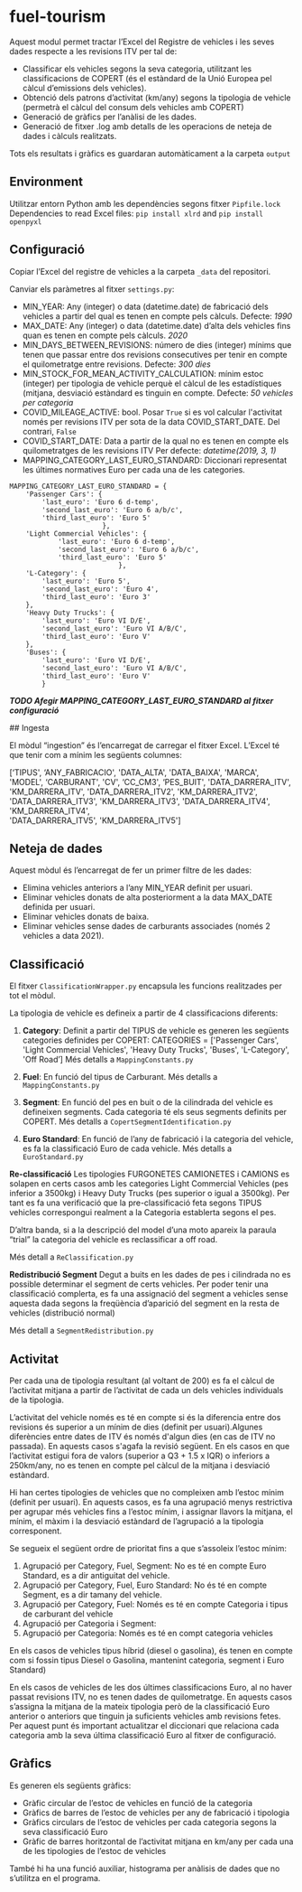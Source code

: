 # fuel-tourism
Aquest modul permet tractar l’Excel del Registre de vehicles i les seves dades respecte a les revisions ITV per tal de:
* Classificar els vehicles segons la seva categoria, utilitzant les classificacions de COPERT (és el estàndard de la Unió Europea pel càlcul d’emissions dels vehicles).
* Obtenció dels patrons d’activitat (km/any) segons la tipologia de vehicle (permetrà el càlcul del consum dels vehicles amb COPERT)
* Generació de gràfics per l’anàlisi de les dades.
* Generació de fitxer .log amb detalls de les operacions de neteja de dades i càlculs realitzats.

Tots els resultats i gràfics es guardaran automàticament a la carpeta `output`

## Environment
Utilitzar entorn Python amb les dependències segons fitxer ``Pipfile.lock``
Dependencies to read Excel files: ``pip install xlrd`` and ``pip install openpyxl``


## Configuració
Copiar l’Excel del registre de vehicles a la carpeta ``_data`` del repositori.

Canviar els paràmetres al fitxer ``settings.py``:

* MIN_YEAR: Any (integer) o data (datetime.date) de fabricació dels vehicles a partir del qual es tenen en compte pels càlculs. Defecte: *1990*
* MAX_DATE: Any (integer) o data (datetime.date) d’alta dels vehicles fins quan es tenen en compte pels càlculs. *2020*
* MIN_DAYS_BETWEEN_REVISIONS: número de dies (integer) mínims que tenen que passar entre dos revisions consecutives per tenir en compte el quilometratge entre revisions. Defecte: *300 dies*
* MIN_STOCK_FOR_MEAN_ACTIVITY_CALCULATION: mínim estoc (integer) per tipologia de vehicle perquè el càlcul de les estadístiques (mitjana, desviació estàndard es tinguin en compte.  Defecte: *50 vehicles per categoria*
* COVID_MILEAGE_ACTIVE: bool. Posar `True` si es vol calcular l'activitat només per revisions ITV per sota de la data COVID_START_DATE. Del contrari, `False`
* COVID_START_DATE: Data a partir de la qual no es tenen en compte els quilometratges de les revisions ITV Per defecte: *datetime(2019, 3, 1)*
* MAPPING_CATEGORY_LAST_EURO_STANDARD: Diccionari representat les últimes normatives Euro per cada una de les categories.
```
MAPPING_CATEGORY_LAST_EURO_STANDARD = {
    'Passenger Cars': {
        'last_euro': 'Euro 6 d-temp',
        'second_last_euro': 'Euro 6 a/b/c',
        'third_last_euro': 'Euro 5'
                       },
    'Light Commercial Vehicles': {
            'last_euro': 'Euro 6 d-temp',
            'second_last_euro': 'Euro 6 a/b/c',
            'third_last_euro': 'Euro 5'
                           },
    'L-Category': {
        'last_euro': 'Euro 5',
        'second_last_euro': 'Euro 4',
        'third_last_euro': 'Euro 3'
    },
    'Heavy Duty Trucks': {
        'last_euro': 'Euro VI D/E',
        'second_last_euro': 'Euro VI A/B/C',
        'third_last_euro': 'Euro V'
    },
    'Buses': {
        'last_euro': 'Euro VI D/E',
        'second_last_euro': 'Euro VI A/B/C',
        'third_last_euro': 'Euro V'
        }
```     

***TODO Afegir MAPPING_CATEGORY_LAST_EURO_STANDARD al fitxer configuració***


## Ingesta

El mòdul “ingestion” és l’encarregat de carregar el fitxer Excel.
L’Excel té que tenir com a mínim les següents columnes:

  [‘TIPUS',
   ‘ANY_FABRICACIO',
   'DATA_ALTA',
  'DATA_BAIXA',
   'MARCA',
  'MODEL',
  ‘CARBURANT',
   'CV',
   ‘CC_CM3',
   ‘PES_BUIT',
  'DATA_DARRERA_ITV', 'KM_DARRERA_ITV',
   'DATA_DARRERA_ITV2', 'KM_DARRERA_ITV2',
  'DATA_DARRERA_ITV3',   'KM_DARRERA_ITV3',
  'DATA_DARRERA_ITV4', 'KM_DARRERA_ITV4',                           
  'DATA_DARRERA_ITV5', 'KM_DARRERA_ITV5']

## Neteja de dades

Aquest mòdul és l’encarregat de fer un primer filtre de les dades:
* Elimina vehicles anteriors a l’any MIN_YEAR definit per usuari.
* Eliminar vehicles donats de alta posteriorment a la data MAX_DATE definida per usuari.
* Eliminar vehicles donats de baixa.
* Eliminar vehicles sense dades de carburants associades (només 2 vehicles a data 2021).

## Classificació


El fitxer `ClassificationWrapper.py` encapsula les funcions realitzades per tot el mòdul.

La tipologia de vehicle es defineix a partir de 4 classificacions diferents:
1. **Category**:
	Definit a partir del TIPUS de vehicle es generen les següents categories definides per COPERT:
  CATEGORIES = ['Passenger Cars', 'Light Commercial Vehicles', 'Heavy Duty Trucks', 'Buses', 'L-Category', 'Off  Road’]
  Més detalls a `MappingConstants.py`

2. **Fuel**: En funció del tipus de Carburant. Més detalls a `MappingConstants.py`

3. **Segment**: En funció del pes en buit o de la cilindrada del vehicle es defineixen segments. Cada categoria té els seus segments definits per COPERT. Més detalls a `CopertSegmentIdentification.py`

4. **Euro Standard**: En funció de l’any de fabricació i la categoria del vehicle, es fa la classificació Euro de cada vehicle.
Més detalls a `EuroStandard.py`


**Re-classificació**
Les tipologies FURGONETES CAMIONETES i CAMIONS es solapen en certs casos amb les categories Light Commercial Vehicles (pes inferior a 3500kg) i Heavy Duty Trucks (pes superior o igual a 3500kg). Per tant es fa una verificació que la pre-classificació feta segons TIPUS vehicles correspongui realment a la Categoria establerta segons el pes.

D’altra banda, si a la descripció del model d’una moto apareix la paraula “trial” la categoria del vehicle es reclassificar a off road.

Més detall a `ReClassification.py`

**Redistribució Segment**
Degut a buits en les dades de pes i cilindrada no es possible determinar el segment de certs vehicles. Per poder tenir una classificació complerta, es fa una assignació del segment a vehicles sense aquesta dada segons la freqüència d’aparició del segment en la resta de vehicles (distribució normal)

Més detall a `SegmentRedistribution.py`

## Activitat
Per cada una de tipologia resultant (al voltant de 200) es fa el càlcul de l’activitat mitjana a partir de l’activitat de cada un dels vehicles individuals de la tipologia.

L’activitat del vehicle només es té en compte si és la diferencia entre dos revisions és superior a un mínim de dies (definit per usuari).Algunes diferències entre dates de ITV és només d'algun dies (en cas de ITV no passada). En aquests casos s'agafa la revisió següent.
En els casos en que l’activitat estigui fora de valors (superior a Q3 + 1.5 x IQR) o inferiors a 250km/any, no es tenen en compte pel càlcul de la mitjana i desviació estàndard.

Hi han certes tipologies de vehicles que no compleixen amb l’estoc mínim (definit per usuari).
En aquests casos, es fa una agrupació menys restrictiva per agrupar més vehicles fins a l’estoc mínim, i assignar llavors la mitjana, el mínim, el màxim i la desviació estàndard de l’agrupació a la tipologia corresponent.

Se segueix el següent ordre de prioritat fins a que s’assoleix l’estoc mínim:

1. Agrupació per Category, Fuel, Segment: No es té en compte Euro Standard, es a dir antiguitat del vehicle.
2. Agrupació per Category, Fuel, Euro Standard: No és té en compte Segment, es a dir tamany del vehicle.
3. Agrupació per  Category, Fuel: Només es té en compte Categoria i tipus de carburant del vehicle
4. Agrupació per Categoria i Segment:
5. Agrupació per Categoria: Només es té en compt categoria vehicles


En els casos de vehicles tipus híbrid (diesel o gasolina), és tenen en compte com si fossin tipus Diesel o Gasolina, mantenint categoria, segment i Euro Standard)

En els casos de vehicles de les dos últimes classificacions Euro, al no haver passat revisions ITV, no es tenen dades de quilometratge. En aquests casos s’assigna la mitjana de la mateix tipologia però de la classificació Euro anterior o anteriors que tinguin ja suficients vehicles amb revisions fetes. Per aquest punt és important actualitzar el diccionari que relaciona cada categoria amb la seva última classificació Euro al fitxer de configuració.

## Gràfics
Es generen els següents gràfics:
* Gràfic circular de l’estoc de vehicles en funció de la categoria
* Gràfics de barres de l’estoc de vehicles per any de fabricació i tipologia
* Gràfics circulars de l’estoc de vehicles per cada categoria segons la seva classificació Euro
* Gràfic de barres horitzontal de l’activitat mitjana en km/any per cada una de les tipologies de l’estoc de vehicles

També hi ha una funció auxiliar, histograma per anàlisis de dades que no s’utilitza en el programa.
